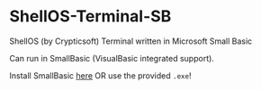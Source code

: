 # ShellOS-Terminal-SB
ShellOS (by Crypticsoft) Terminal written in Microsoft Small Basic

Can run in SmallBasic (VisualBasic integrated support).

Install SmallBasic [here](https://smallbasic-publicwebsite.azurewebsites.net/) OR use the provided `.exe`!
